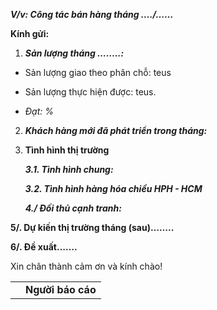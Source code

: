***V/v: Công tác bán hàng tháng …./……***

**Kính gửi:**

1.  ***Sản lượng tháng ……..:***

- Sản lượng giao theo phân chỗ: teus

- Sản lượng thực hiện được: teus.

- *Đạt: %*

2.  ***Khách hàng mới đã phát triển trong tháng:***

3.  **Tình hình thị trường**

    ***3.1. Tình hình chung:***

    ***3.2. Tình hình hàng hóa chiều HPH - HCM***

    ***4./ Đối thủ cạnh tranh:***

**5/. Dự kiến thị trường tháng (sau)……..**

**6/. Đề xuất…….**

Xin chân thành cảm ơn và kính chào!

|     |                   |
|:---:|:-----------------:|
|     | **Người báo cáo** |
